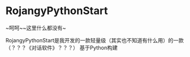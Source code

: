 # RojangyPythonStart
~呵呵~~这里什么都没有~



RojangyPythonStart是我开发的一款轻量级（其实也不知道有什么用）的一款（？？？《对话软件》？？？）
基于Python构建
